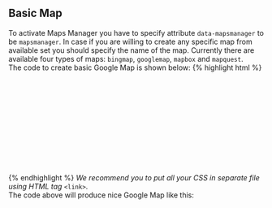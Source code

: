 
<!--
*****************************
*                           *
*         Basic Map         *
*                           *
*****************************
-->

## Basic Map

<div class="pph">
  To activate Maps Manager you have to specify attribute <code>data-mapsmanager</code> to be <code>mapsmanager</code>. In case if you are willing to create any specific map from available set you should specify the name of the map. Currently there are available four types of maps: <code>bingmap</code>, <code>googlemap</code>, <code>mapbox</code> and <code>mapquest</code>.
</div>

<div class="pph">
  The code to create basic Google Map is shown below:
{% highlight html %}
<div data-mapsmanager="googlemap" style="height:200px"></div>
<!-- include once // -->
<script src="/path/to/jquery.min.js"></script>
<script src="/path/to/mapsmanager.min.js"></script>
<!-- // include once -->
{% endhighlight %}
  <i>We recommend you to put all your CSS in separate file using HTML tag</i> <code>&lt;link&gt;</code>.
</div>

<div class="pph">
  The code above will produce nice Google Map like this:
  <div data-mapsmanager="googlemap" style="height:200px"></div>
</div>
